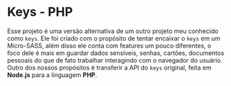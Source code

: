 # Keys - PHP

Esse projeto é uma versão alternativa de um outro projeto meu conhecido como `keys`. Ele foi criado com o propósito de tentar encaixar o `keys` em um Micro-SASS, além disso ele conta com features um pouco diferentes, o foco dele é mais em guardar dados sensíveis, senhas, cartões, documentos pessoais do que de fato trabalhar interagindo com o navegador do usuário. Outro dos nossos propósitos é transferir a API do `keys` original, feita em **Node.js** para a linguagem **PHP**.